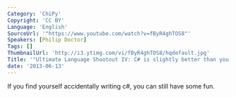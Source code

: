 ```yaml
---
Category: 'ChiPy'
Copyright: 'CC BY'
Language: 'English'
SourceUrl: '"https://www.youtube.com/watch?v=fByR4ghTOS8"'
Speakers: [Philip Doctor]
Tags: []
ThumbnailUrl: 'http://i3.ytimg.com/vi/fByR4ghTOS8/hqdefault.jpg'
Title: '"Ultimate Language Shootout IV: C# is slightly better than you might imagine"'
date: '2013-06-13'
---
```

If you find yourself accidentally writing c#, you can still have some fun.